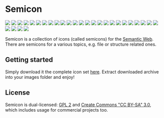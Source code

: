 # Semicon

![](https://raw.github.com/wiki/k00ni/semicon/images/graph_plant.png)
![](https://raw.github.com/wiki/k00ni/semicon/images/graph_strings.png)
![](https://raw.github.com/wiki/k00ni/semicon/images/graph_dots.png)
![](https://raw.github.com/wiki/k00ni/semicon/images/document.png)
![](https://raw.github.com/wiki/k00ni/semicon/images/document_pencil.png)
![](https://raw.github.com/wiki/k00ni/semicon/images/rdfxml_document.png)
![](https://raw.github.com/wiki/k00ni/semicon/images/n3_document.png)
![](https://raw.github.com/wiki/k00ni/semicon/images/turtle_document.png)
![](https://raw.github.com/wiki/k00ni/semicon/images/turtle_document2.png)
![](https://raw.github.com/wiki/k00ni/semicon/images/sparql.png)
![](https://raw.github.com/wiki/k00ni/semicon/images/sparql2.png)
![](https://raw.github.com/wiki/k00ni/semicon/images/triplestore.png)
![](https://raw.github.com/wiki/k00ni/semicon/images/triplestore2.png)
![](https://raw.github.com/wiki/k00ni/semicon/images/triplestore3.png)
![](https://raw.github.com/wiki/k00ni/semicon/images/person.png)
![](https://raw.github.com/wiki/k00ni/semicon/images/person1.png)
![](https://raw.github.com/wiki/k00ni/semicon/images/person2.png)
![](https://raw.github.com/wiki/k00ni/semicon/images/person3.png)
![](https://raw.github.com/wiki/k00ni/semicon/images/person4.png)
![](https://raw.github.com/wiki/k00ni/semicon/images/persons.png)
![](https://raw.github.com/wiki/k00ni/semicon/images/persons2.png)
![](https://raw.github.com/wiki/k00ni/semicon/images/organization.png)
![](https://raw.github.com/wiki/k00ni/semicon/images/organization2.png)
![](https://raw.github.com/wiki/k00ni/semicon/images/rdf.png)
![](https://raw.github.com/wiki/k00ni/semicon/images/owl.png)
![](https://raw.github.com/wiki/k00ni/semicon/images/cube.png)
![](https://raw.github.com/wiki/k00ni/semicon/images/dc.png)
![](https://raw.github.com/wiki/k00ni/semicon/images/foaf.png)
![](https://raw.github.com/wiki/k00ni/semicon/images/sioc.png)

Semicon is a collection of icons (called semicons) for the [Semantic Web](http://en.wikipedia.org/wiki/Semantic_Web).
There are semicons for a various topics, e.g. file or structure related ones.

## Getting started

Simply download it the complete icon set [here](https://github.com/k00ni/semicon/downloads). 
Extract downloaded archive into your images folder and enjoy!

## License
Semicon is dual-licensed: [GPL 2](http://www.gnu.org/licenses/gpl-2.0.html) and 
[Create Commons "CC BY-SA" 3.0](http://creativecommons.org/licenses/by-sa/3.0/deed.en_US), 
which includes usage for commercial projects too.
